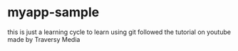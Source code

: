 # myapp-sample

this is just a learning cycle to learn using git
followed the tutorial on youtube made by Traversy Media
